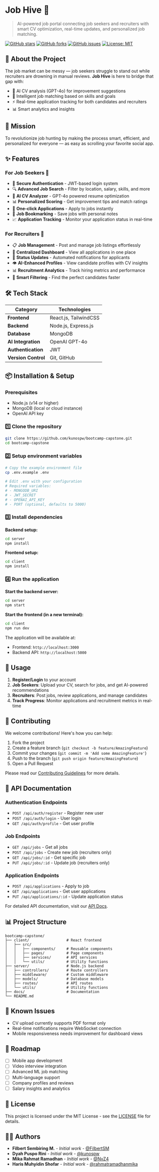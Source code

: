 # Job Hive 🐝

> AI-powered job portal connecting job seekers and recruiters with smart CV optimization, real-time updates, and personalized job matching.

[![GitHub stars](https://img.shields.io/github/stars/kunospw/bootcamp-capstone?style=social)](https://github.com/kunospw/bootcamp-capstone/stargazers)
[![GitHub forks](https://img.shields.io/github/forks/kunospw/bootcamp-capstone?style=social)](https://github.com/kunospw/bootcamp-capstone/network/members)
[![GitHub issues](https://img.shields.io/github/issues/kunospw/bootcamp-capstone)](https://github.com/kunospw/bootcamp-capstone/issues)
[![License: MIT](https://img.shields.io/badge/License-MIT-yellow.svg)](https://opensource.org/licenses/MIT)

## 🚀 About the Project

The job market can be messy — job seekers struggle to stand out while recruiters are drowning in manual reviews. **Job Hive** is here to bridge that gap with:

- 🤖 AI CV analysis (GPT-4o) for improvement suggestions
- 🎯 Intelligent job matching based on skills and goals  
- ⚡ Real-time application tracking for both candidates and recruiters
- 📊 Smart analytics and insights

## 🎯 Mission

To revolutionize job hunting by making the process smart, efficient, and personalized for everyone — as easy as scrolling your favorite social app.

## ✨ Features

### For Job Seekers 👤
- 🔐 **Secure Authentication** - JWT-based login system
- 🔍 **Advanced Job Search** - Filter by location, salary, skills, and more
- 🤖 **AI CV Analyzer** - GPT-4o powered resume optimization
- 📊 **Personalized Scoring** - Get improvement tips and match ratings
- 📝 **One-click Applications** - Apply to jobs instantly
- 💾 **Job Bookmarking** - Save jobs with personal notes
- 📈 **Application Tracking** - Monitor your application status in real-time

### For Recruiters 🏢
- 📋 **Job Management** - Post and manage job listings effortlessly
- 👥 **Centralized Dashboard** - View all applications in one place
- 🔄 **Status Updates** - Automated notifications for applicants
- 👁 **AI-Enhanced Profiles** - View candidate profiles with CV insights
- 📊 **Recruitment Analytics** - Track hiring metrics and performance
- 🎯 **Smart Filtering** - Find the perfect candidates faster

## 🛠 Tech Stack

| Category | Technologies |
|----------|-------------|
| **Frontend** | React.js, TailwindCSS |
| **Backend** | Node.js, Express.js |
| **Database** | MongoDB |
| **AI Integration** | OpenAI GPT-4o |
| **Authentication** | JWT |
| **Version Control** | Git, GitHub |

## 📦 Installation & Setup

### Prerequisites
- Node.js (v14 or higher)
- MongoDB (local or cloud instance)
- OpenAI API key

### 1️⃣ Clone the repository
```bash
git clone https://github.com/kunospw/bootcamp-capstone.git
cd bootcamp-capstone
```

### 2️⃣ Setup environment variables
```bash
# Copy the example environment file
cp .env.example .env

# Edit .env with your configuration
# Required variables:
# - MONGODB_URI
# - JWT_SECRET
# - OPENAI_API_KEY
# - PORT (optional, defaults to 5000)
```

### 3️⃣ Install dependencies

**Backend setup:**
```bash
cd server
npm install
```

**Frontend setup:**
```bash
cd client
npm install
```

### 4️⃣ Run the application

**Start the backend server:**
```bash
cd server
npm start
```

**Start the frontend (in a new terminal):**
```bash
cd client
npm run dev
```

The application will be available at:
- Frontend: `http://localhost:3000`
- Backend API: `http://localhost:5000`

## 🚀 Usage

1. **Register/Login** to your account
2. **Job Seekers**: Upload your CV, search for jobs, and get AI-powered recommendations
3. **Recruiters**: Post jobs, review applications, and manage candidates
4. **Track Progress**: Monitor applications and recruitment metrics in real-time

## 🤝 Contributing

We welcome contributions! Here's how you can help:

1. Fork the project
2. Create a feature branch (`git checkout -b feature/AmazingFeature`)
3. Commit your changes (`git commit -m 'Add some AmazingFeature'`)
4. Push to the branch (`git push origin feature/AmazingFeature`)
5. Open a Pull Request

Please read our [Contributing Guidelines](CONTRIBUTING.md) for more details.

## 📝 API Documentation

### Authentication Endpoints
- `POST /api/auth/register` - Register new user
- `POST /api/auth/login` - User login
- `GET /api/auth/profile` - Get user profile

### Job Endpoints
- `GET /api/jobs` - Get all jobs
- `POST /api/jobs` - Create new job (recruiters only)
- `GET /api/jobs/:id` - Get specific job
- `PUT /api/jobs/:id` - Update job (recruiters only)

### Application Endpoints
- `POST /api/applications` - Apply to job
- `GET /api/applications` - Get user applications
- `PUT /api/applications/:id` - Update application status

For detailed API documentation, visit our [API Docs](docs/api.md).

## 📊 Project Structure

```
bootcamp-capstone/
├── client/                 # React frontend
│   ├── src/
│   │   ├── components/     # Reusable components
│   │   ├── pages/          # Page components
│   │   ├── services/       # API services
│   │   └── utils/          # Utility functions
├── server/                 # Node.js backend
│   ├── controllers/        # Route controllers
│   ├── middleware/         # Custom middleware
│   ├── models/             # Database models
│   ├── routes/             # API routes
│   └── utils/              # Utility functions
├── docs/                   # Documentation
└── README.md
```

## 🐛 Known Issues

- CV upload currently supports PDF format only
- Real-time notifications require WebSocket connection
- Mobile responsiveness needs improvement for dashboard views

## 🔮 Roadmap

- [ ] Mobile app development
- [ ] Video interview integration
- [ ] Advanced ML job matching
- [ ] Multi-language support
- [ ] Company profiles and reviews
- [ ] Salary insights and analytics

## 📄 License

This project is licensed under the MIT License - see the [LICENSE](LICENSE) file for details.

## 👨‍💻 Authors

- **Filbert Sembiring M.** - *Initial work* - [@FilbertSM](https://github.com/FilbertSM)
- **Dyah Puspo Rini** - *Initial work* - [@kunospw](https://github.com/kunospw)
- **Mika Rahmat Ramadhan** - *Initial work* - [@NvZ4](https://github.com/NvZ4)
- **Haris Muhyidin Shofar** - *Initial work* - [@rahmatramadhanmika](https://github.com/rahmatramadhanmika)
